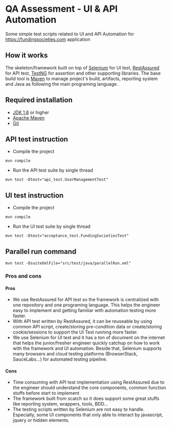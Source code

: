 # QA Assessment - UI & API Automation 

Some simple test scripts related to UI and API Automation for https://fundingsocieties.com application



## How it works

The skeleton/framework built on top of [Selenium](https://www.selenium.dev/) for UI test, [RestAssured](https://rest-assured.io/) for API test, [TestNG](https://testng.org/doc/) for assertion and other supporting libraries. The base build tool is [Maven](https://maven.apache.org/) to manage project's build, artifacts, reporting system and Java as following the main programing language.

## Required installation

- [JDK 1.8](https://www.oracle.com/java/technologies/downloads/) or higher
- [Apache Maven](https://maven.apache.org/)
- [Git](https://git-scm.com/)


## API test instruction

- Compile the project

```
mvn compile
```

- Run the API test suite by single thread

```
mvn test -Dtest="api_test.UserManagementTest"
```

## UI test instruction

- Compile the project

```
mvn compile
```

- Run the UI test suite by single thread

```
mvn test -Dtest="acceptance_test.FundingSocietiesTest"
```

## Parallel run command

```
mvn test -DsuiteXmlFile="src/test/java/parallelRun.xml"
```

### Pros and cons

#### Pros
- We use RestAssured for API test so the framework is centralized with one repository and one programing language. This helps the engineer easy to implement and getting familiar with automation testing more faster.
- With API test written by RestAssured, it can be reuseable by using common API script, create/storing pre-condition data or create/storing cookie/sessions to support the UI Test running more faster.
- We use Selenium for UI test and it has a ton of document on the internet that helps the junior/fresher engineer quickly catchup on how to work with the framework and UI automation. Beside that, Selenium supports many browsers and cloud testing platforms (BrowserStack, SauceLabs...) for automated testing pipeline.

#### Cons
- Time consuming with API test implementation using RestAssured due to the engineer should understand the core components, common function stuffs before start to implement 
- The framework built from scatch so it does support some great stuffs like reporting system, wrappers, tools, BDD...
- The testing scripts written by Selenium are not easy to handle. Especially, some UI components that only able to interact by javascript, jquery or hidden elements.





